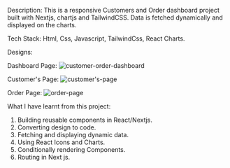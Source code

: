 Description: This is a responsive Customers and Order dashboard project built with Nextjs, chartjs and TailwindCSS. Data is fetched dynamically and displayed on the charts.

Tech Stack: Html, Css, Javascript, TailwindCss, React Charts.

Designs: 

Dashboard Page:
![customer-order-dashboard](https://github.com/Liciacodes/Customer-and-Order-Dashboard/assets/43540999/223fae7a-9dba-4352-9d12-46147f984089)

Customer's Page: 
![customer's-page](https://github.com/Liciacodes/Customer-and-Order-Dashboard/assets/43540999/aeada0b6-2abe-491c-8fb3-eaf68caa9470)

Order Page: 
![order-page](https://github.com/Liciacodes/Customer-and-Order-Dashboard/assets/43540999/e4cf2e80-ba5b-47ff-a0ff-0b956bd5511a)

What I have learnt from this project:
1. Building reusable components in React/Nextjs.
2. Converting design to code.
3. Fetching and displaying dynamic data.
4. Using React Icons and Charts.
5. Conditionally rendering Components.
6. Routing in Next js.
